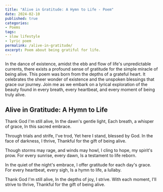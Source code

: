 ```yaml
---
title: "Alive in Gratitude: A Hymn to Life - Poem"
date: 2024-02-10
published: true
categories:
- Poems
tags:
- slow lifestyle
- lyric poem
permalink: /alive-in-gratitude/
excerpt: Poem about being gratiful for life.
---
```

In the dance of existence, amidst the ebb and flow of life's unpredictable currents, there exists a profound sense of gratitude for the simple miracle of being alive. This poem was born from the depths of a grateful heart. It celebrates the sheer wonder of existence and the unspoken blessings that grace our journey. Join me as we embark on a lyrical exploration of the beauty found in every breath, every heartbeat, and every moment of being truly alive.

## Alive in Gratitude: A Hymn to Life

Thank God I'm still alive,
In the dawn's gentle light,
Each breath, a whisper of grace,
In this sacred embrace.

Through trials and strife, I've trod,
Yet here I stand, blessed by God.
In the face of darkness, I thrive,
Thankful for the gift of being alive.

Though storms may rage, and winds may howl,
I cling to hope, my spirit's prow.
For every sunrise, every dawn,
Is a testament to life reborn.

In the quiet of the night's embrace,
I offer gratitude for each day's grace.
For every heartbeat, every sigh,
Is a hymn to life, a lullaby.

Thank God I'm still alive,
In the depths of joy, I strive.
With each moment, I'll strive to thrive,
Thankful for the gift of being alive.